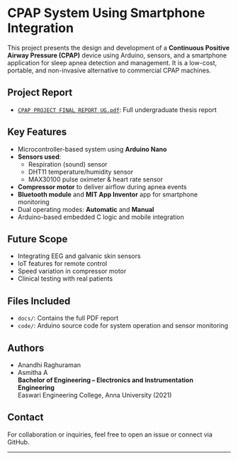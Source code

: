 # CPAP System Using Smartphone Integration

This project presents the design and development of a **Continuous Positive Airway Pressure (CPAP)** device using Arduino, sensors, and a smartphone application for sleep apnea detection and management. It is a low-cost, portable, and non-invasive alternative to commercial CPAP machines.

## Project Report
- [`CPAP PROJECT FINAL REPORT UG.pdf`](docs/CPAP%20PROJECT%20FINAL%20REPORT%20UG.pdf): Full undergraduate thesis report

## Key Features
- Microcontroller-based system using **Arduino Nano**
- **Sensors used**:
  - Respiration (sound) sensor
  - DHT11 temperature/humidity sensor
  - MAX30100 pulse oximeter & heart rate sensor
- **Compressor motor** to deliver airflow during apnea events
- **Bluetooth module** and **MIT App Inventor** app for smartphone monitoring
- Dual operating modes: **Automatic** and **Manual**
- Arduino-based embedded C logic and mobile integration

## Future Scope
- Integrating EEG and galvanic skin sensors
- IoT features for remote control
- Speed variation in compressor motor
- Clinical testing with real patients

## Files Included
- `docs/`: Contains the full PDF report
- `code/`: Arduino source code for system operation and sensor monitoring

## Authors
- Anandhi Raghuraman  
- Asmitha A  
**Bachelor of Engineering – Electronics and Instrumentation Engineering**  
Easwari Engineering College, Anna University (2021)

## Contact
For collaboration or inquiries, feel free to open an issue or connect via GitHub.

---

